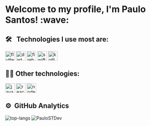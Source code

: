 <h1> Welcome to my profile, I'm Paulo Santos! :wave: </h1>

## 🛠 &nbsp; Technologies I use most are:

<img align="center" alt="flutter"
     height="30"
     src="https://img.shields.io/badge/Flutter-61bde8?&logo=flutter&logoColor=237acc">
     <img align="center" alt="dart"
          height="30"
     src="https://img.shields.io/badge/Dart-38738f?&logo=dart">
     <img align="center" alt="firebase"
          height="30"
     src="https://img.shields.io/badge/Firebase-ed7418?&logo=firebase">
     <img align="center" alt="swift"
          height="30"
     src="https://img.shields.io/badge/Swift-orange?&logo=swift&logoColor=white">
     <img align="center" alt="kotlin"
          height="30"
     src="https://img.shields.io/badge/Kotlin-blue?&logo=kotlin">
     
## 💆‍♂️ Other technologies:

 <img align="center" alt="javascript"
      height="30"
     src="https://img.shields.io/badge/JavaScript-20232A?&logo=javascript">
     <img align="center" alt="react"
          height="30"
     src="https://img.shields.io/badge/React-20232A?&logo=react">
     <img align="center" alt="nodejs"
          height="30"
     src="https://img.shields.io/badge/Node.js-20232A?&logo=node.js">

## ⚙ &nbsp;GitHub Analytics
![top-langs]( https://github-readme-stats-p-pi.vercel.app/api/top-langs?username=PauloSTDev&show_icons=true&theme=dark) <img src="https://github-readme-stats-p-pi.vercel.app/api?username=PauloSTDev&show_icons=true&theme=dark" alt="PauloSTDev">
</p>  
